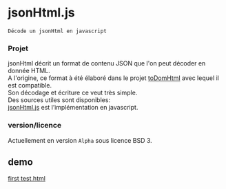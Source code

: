 # jsonHtml.js  

    Décode un jsonHtml en javascript  
    
### Projet 

jsonHtml décrit un format de contenu JSON que l'on peut décoder en donnée HTML.   
A l'origine, ce format à été élaboré dans le projet [toDomHtml](https://github.com/Prismalide/toDomHtml) avec lequel il est compatible.   
Son décodage et écriture ce veut très simple.   
Des sources utiles sont disponibles:   
[jsonHtml.js](js/src/) est l’implémentation en javascript.    

### version/licence  
Actuellement en version `Alpha` sous licence BSD 3.   
## demo  
[first test.html](src/use/samples)    
